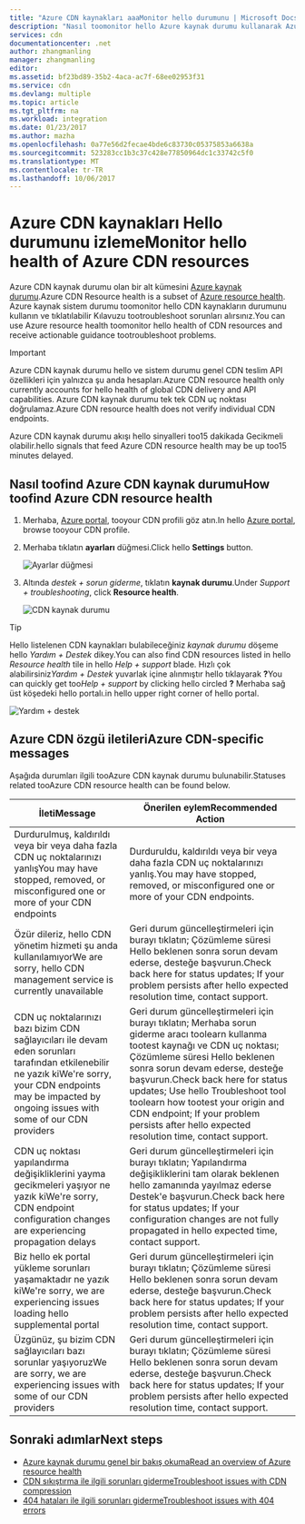 ```yaml
---
title: "Azure CDN kaynakları aaaMonitor hello durumunu | Microsoft Docs"
description: "Nasıl toomonitor hello Azure kaynak durumu kullanarak Azure CDN kaynaklarınızın sistem durumunu öğrenin."
services: cdn
documentationcenter: .net
author: zhangmanling
manager: zhangmanling
editor: 
ms.assetid: bf23bd89-35b2-4aca-ac7f-68ee02953f31
ms.service: cdn
ms.devlang: multiple
ms.topic: article
ms.tgt_pltfrm: na
ms.workload: integration
ms.date: 01/23/2017
ms.author: mazha
ms.openlocfilehash: 0a77e56d2fecae4bde6c83730c05375853a6638a
ms.sourcegitcommit: 523283cc1b3c37c428e77850964dc1c33742c5f0
ms.translationtype: MT
ms.contentlocale: tr-TR
ms.lasthandoff: 10/06/2017
---
```

# <a name="monitor-hello-health-of-azure-cdn-resources"></a><span data-ttu-id="61ae8-103">Azure CDN kaynakları Hello durumunu izleme</span><span class="sxs-lookup"><span data-stu-id="61ae8-103">Monitor hello health of Azure CDN resources</span></span>
  
<span data-ttu-id="61ae8-104">Azure CDN kaynak durumu olan bir alt kümesini [Azure kaynak durumu](../resource-health/resource-health-overview.md).</span><span class="sxs-lookup"><span data-stu-id="61ae8-104">Azure CDN Resource health is a subset of [Azure resource health](../resource-health/resource-health-overview.md).</span></span>  <span data-ttu-id="61ae8-105">Azure kaynak sistem durumu toomonitor hello CDN kaynakların durumunu kullanın ve tıklatılabilir Kılavuzu tootroubleshoot sorunları alırsınız.</span><span class="sxs-lookup"><span data-stu-id="61ae8-105">You can use Azure resource health toomonitor hello health of CDN resources and receive actionable guidance tootroubleshoot problems.</span></span>

>[!IMPORTANT] 
><span data-ttu-id="61ae8-106">Azure CDN kaynak durumu hello ve sistem durumu genel CDN teslim API özellikleri için yalnızca şu anda hesapları.</span><span class="sxs-lookup"><span data-stu-id="61ae8-106">Azure CDN resource health only currently accounts for hello health of global CDN delivery and API capabilities.</span></span>  <span data-ttu-id="61ae8-107">Azure CDN kaynak durumu tek tek CDN uç noktası doğrulamaz.</span><span class="sxs-lookup"><span data-stu-id="61ae8-107">Azure CDN resource health does not verify individual CDN endpoints.</span></span>
>
><span data-ttu-id="61ae8-108">Azure CDN kaynak durumu akışı hello sinyalleri too15 dakikada Gecikmeli olabilir.</span><span class="sxs-lookup"><span data-stu-id="61ae8-108">hello signals that feed Azure CDN resource health may be up too15 minutes delayed.</span></span>

## <a name="how-toofind-azure-cdn-resource-health"></a><span data-ttu-id="61ae8-109">Nasıl toofind Azure CDN kaynak durumu</span><span class="sxs-lookup"><span data-stu-id="61ae8-109">How toofind Azure CDN resource health</span></span>

1. <span data-ttu-id="61ae8-110">Merhaba, [Azure portal](https://portal.azure.com), tooyour CDN profili göz atın.</span><span class="sxs-lookup"><span data-stu-id="61ae8-110">In hello [Azure portal](https://portal.azure.com), browse tooyour CDN profile.</span></span>

2. <span data-ttu-id="61ae8-111">Merhaba tıklatın **ayarları** düğmesi.</span><span class="sxs-lookup"><span data-stu-id="61ae8-111">Click hello **Settings** button.</span></span>

    ![Ayarlar düğmesi](./media/cdn-resource-health/cdn-profile-settings.png)

3. <span data-ttu-id="61ae8-113">Altında *destek + sorun giderme*, tıklatın **kaynak durumu**.</span><span class="sxs-lookup"><span data-stu-id="61ae8-113">Under *Support + troubleshooting*, click **Resource health**.</span></span>

    ![CDN kaynak durumu](./media/cdn-resource-health/cdn-resource-health3.png)

>[!TIP] 
><span data-ttu-id="61ae8-115">Hello listelenen CDN kaynakları bulabileceğiniz *kaynak durumu* döşeme hello *Yardım + Destek* dikey.</span><span class="sxs-lookup"><span data-stu-id="61ae8-115">You can also find CDN resources listed in hello *Resource health* tile in hello *Help + support* blade.</span></span>  <span data-ttu-id="61ae8-116">Hızlı çok alabilirsiniz*Yardım + Destek* yuvarlak içine alınmıştır hello tıklayarak **?**</span><span class="sxs-lookup"><span data-stu-id="61ae8-116">You can quickly get too*Help + support* by clicking hello circled **?**</span></span> <span data-ttu-id="61ae8-117">Merhaba sağ üst köşedeki hello portalı.</span><span class="sxs-lookup"><span data-stu-id="61ae8-117">in hello upper right corner of hello portal.</span></span>
>
> ![Yardım + destek](./media/cdn-resource-health/cdn-help-support.png)

## <a name="azure-cdn-specific-messages"></a><span data-ttu-id="61ae8-119">Azure CDN özgü iletileri</span><span class="sxs-lookup"><span data-stu-id="61ae8-119">Azure CDN-specific messages</span></span>

<span data-ttu-id="61ae8-120">Aşağıda durumları ilgili tooAzure CDN kaynak durumu bulunabilir.</span><span class="sxs-lookup"><span data-stu-id="61ae8-120">Statuses related tooAzure CDN resource health can be found below.</span></span>

|<span data-ttu-id="61ae8-121">İleti</span><span class="sxs-lookup"><span data-stu-id="61ae8-121">Message</span></span> | <span data-ttu-id="61ae8-122">Önerilen eylem</span><span class="sxs-lookup"><span data-stu-id="61ae8-122">Recommended Action</span></span> |
|---|---|
|<span data-ttu-id="61ae8-123">Durdurulmuş, kaldırıldı veya bir veya daha fazla CDN uç noktalarınızı yanlış</span><span class="sxs-lookup"><span data-stu-id="61ae8-123">You may have stopped, removed, or misconfigured one or more of your CDN endpoints</span></span> | <span data-ttu-id="61ae8-124">Durduruldu, kaldırıldı veya bir veya daha fazla CDN uç noktalarınızı yanlış.</span><span class="sxs-lookup"><span data-stu-id="61ae8-124">You may have stopped, removed, or misconfigured one or more of your CDN endpoints.</span></span>|
|<span data-ttu-id="61ae8-125">Özür dileriz, hello CDN yönetim hizmeti şu anda kullanılamıyor</span><span class="sxs-lookup"><span data-stu-id="61ae8-125">We are sorry, hello CDN management service is currently unavailable</span></span> | <span data-ttu-id="61ae8-126">Geri durum güncelleştirmeleri için burayı tıklatın; Çözümleme süresi Hello beklenen sonra sorun devam ederse, desteğe başvurun.</span><span class="sxs-lookup"><span data-stu-id="61ae8-126">Check back here for status updates; If your problem persists after hello expected resolution time, contact support.</span></span>|
|<span data-ttu-id="61ae8-127">CDN uç noktalarınızı bazı bizim CDN sağlayıcıları ile devam eden sorunları tarafından etkilenebilir ne yazık ki</span><span class="sxs-lookup"><span data-stu-id="61ae8-127">We're sorry, your CDN endpoints may be impacted by ongoing issues with some of our CDN providers</span></span> | <span data-ttu-id="61ae8-128">Geri durum güncelleştirmeleri için burayı tıklatın; Merhaba sorun giderme aracı toolearn kullanma tootest kaynağı ve CDN uç noktası; Çözümleme süresi Hello beklenen sonra sorun devam ederse, desteğe başvurun.</span><span class="sxs-lookup"><span data-stu-id="61ae8-128">Check back here for status updates; Use hello Troubleshoot tool toolearn how tootest your origin and CDN endpoint; If your problem persists after hello expected resolution time, contact support.</span></span> |
|<span data-ttu-id="61ae8-129">CDN uç noktası yapılandırma değişikliklerini yayma gecikmeleri yaşıyor ne yazık ki</span><span class="sxs-lookup"><span data-stu-id="61ae8-129">We're sorry, CDN endpoint configuration changes are experiencing propagation delays</span></span> | <span data-ttu-id="61ae8-130">Geri durum güncelleştirmeleri için burayı tıklatın; Yapılandırma değişikliklerini tam olarak beklenen hello zamanında yayılmaz ederse Destek'e başvurun.</span><span class="sxs-lookup"><span data-stu-id="61ae8-130">Check back here for status updates; If your configuration changes are not fully propagated in hello expected time, contact support.</span></span>|
|<span data-ttu-id="61ae8-131">Biz hello ek portal yükleme sorunları yaşamaktadır ne yazık ki</span><span class="sxs-lookup"><span data-stu-id="61ae8-131">We're sorry, we are experiencing issues loading hello supplemental portal</span></span> | <span data-ttu-id="61ae8-132">Geri durum güncelleştirmeleri için burayı tıklatın; Çözümleme süresi Hello beklenen sonra sorun devam ederse, desteğe başvurun.</span><span class="sxs-lookup"><span data-stu-id="61ae8-132">Check back here for status updates; If your problem persists after hello expected resolution time, contact support.</span></span>|
<span data-ttu-id="61ae8-133">Üzgünüz, şu bizim CDN sağlayıcıları bazı sorunlar yaşıyoruz</span><span class="sxs-lookup"><span data-stu-id="61ae8-133">We are sorry, we are experiencing issues with some of our CDN providers</span></span> | <span data-ttu-id="61ae8-134">Geri durum güncelleştirmeleri için burayı tıklatın; Çözümleme süresi Hello beklenen sonra sorun devam ederse, desteğe başvurun.</span><span class="sxs-lookup"><span data-stu-id="61ae8-134">Check back here for status updates; If your problem persists after hello expected resolution time, contact support.</span></span> |

## <a name="next-steps"></a><span data-ttu-id="61ae8-135">Sonraki adımlar</span><span class="sxs-lookup"><span data-stu-id="61ae8-135">Next steps</span></span>

- [<span data-ttu-id="61ae8-136">Azure kaynak durumu genel bir bakış okuma</span><span class="sxs-lookup"><span data-stu-id="61ae8-136">Read an overview of Azure resource health</span></span>](../resource-health/resource-health-overview.md)
- [<span data-ttu-id="61ae8-137">CDN sıkıştırma ile ilgili sorunları giderme</span><span class="sxs-lookup"><span data-stu-id="61ae8-137">Troubleshoot issues with CDN compression</span></span>](./cdn-troubleshoot-compression.md)
- [<span data-ttu-id="61ae8-138">404 hataları ile ilgili sorunları giderme</span><span class="sxs-lookup"><span data-stu-id="61ae8-138">Troubleshoot issues with 404 errors</span></span>](./cdn-troubleshoot-endpoint.md)